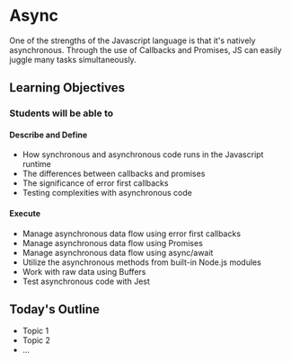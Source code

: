 # Async

One of the strengths of the Javascript language is that it's natively asynchronous. Through the use of Callbacks and Promises, JS can easily juggle many tasks simultaneously.

## Learning Objectives

### Students will be able to

#### Describe and Define

- How synchronous and asynchronous code runs in the Javascript runtime
- The differences between callbacks and promises
- The significance of error first callbacks
- Testing complexities with asynchronous code

#### Execute

- Manage asynchronous data flow using error first callbacks
- Manage asynchronous data flow using Promises
- Manage asynchronous data flow using async/await
- Utilize the asynchronous methods from built-in Node.js modules
- Work with raw data using Buffers
- Test asynchronous code with Jest

## Today's Outline

<!-- To Be Completed By Instructor -->

- Topic 1
- Topic 2
- ...
